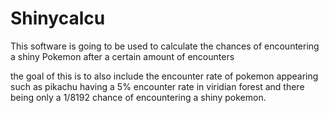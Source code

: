 # Shinycalcu
This software is going to be used to calculate the chances of encountering a shiny Pokemon after a certain amount of encounters

the goal of this is to also include the encounter rate of pokemon appearing such as pikachu having a 5% encounter rate in viridian forest and there being only a 1/8192 chance of encountering a shiny pokemon.

